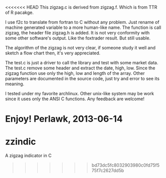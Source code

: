 <<<<<<< HEAD
This zigzag.c is derived from zigzag.f.  Which is from TTR of R pacakge.

I use f2c to translate from fortran to C without any problem.
Just rename of machine generated variable to a more human-like name.
The function is call zigzag, the header file zigzag.h is added.
It is not very conformity with some other software's output. Like the 
foxtrader result. But still usable.

The algorithm of the zigzag is not very clear, if someone study it well and sketch a flow chart then, it's very appreciated.

The test.c is just a driver to call the library and test with some market data.  The test.c remove some header and extract the date, high, low.
Since the zigzag function use only the high, low and length of the array.
Other parameters are documented in the source code, just try and error to see 
its meaning.

I tested under my favorite archlinux. Other unix-like system may be work since it uses only the ANSI C functions.
Any feedback are welcome!

Enjoy!
			Perlawk, 2013-06-14
=======
zzindic
=======

A zigzag indicator in C
>>>>>>> bd73dc5fc8032903980c0fd75f575f7c2627dd5b
